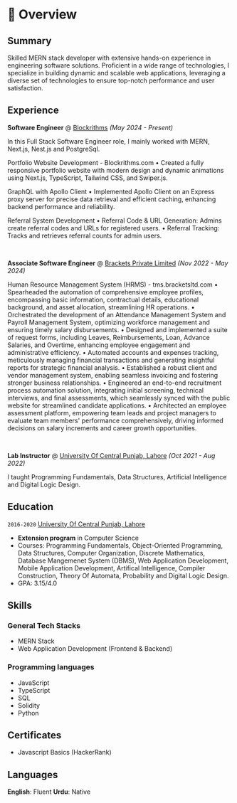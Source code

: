 # 📖 Overview

## Summary

Skilled MERN stack developer with extensive hands-on experience in engineering software solutions. Proficient in a wide range of technologies, I specialize in building dynamic and scalable web applications, leveraging a diverse set of technologies to ensure top-notch performance and user satisfaction.


## Experience

**Software Engineer** @ [Blockrithms](https://www.blockrithms.com/) _(May 2024 - Present)_

In this Full Stack Software Engineer role, I mainly worked with MERN, Next.js, Nest.js and PostgreSql.

Portfolio Website Development - Blockrithms.com
• Created a fully responsive portfolio website with modern design and dynamic animations using Next.js, TypeScript, Tailwind CSS, and Swiper.js.

GraphQL with Apollo Client
• Implemented Apollo Client on an Express proxy server for precise data retrieval and efficient caching, 
enhancing backend performance and reliability.

Referral System Development
• Referral Code & URL Generation: Admins create referral codes and URLs for registered users.
• Referral Tracking: Tracks and retrieves referral counts for admin users.

&nbsp;

**Associate Software Engineer** @ [Brackets Private Limited](https://www.bracketsltd.com/) _(Nov 2022 - May 2024)_

Human Resource Management System (HRMS) - tms.bracketsltd.com
• Spearheaded the automation of comprehensive employee profiles, encompassing basic information, contractual details, educational background, and asset allocation, streamlining HR operations.
• Orchestrated the development of an Attendance Management System and Payroll Management System, optimizing workforce management and ensuring timely salary disbursements.
• Designed and implemented a suite of request forms, including Leaves, Reimbursements, Loan, Advance Salaries, and Overtime, enhancing employee engagement and administrative efficiency.
• Automated accounts and expenses tracking, meticulously managing financial transactions and generating insightful reports for strategic financial analysis.
• Established a robust client and vendor management system, enabling seamless invoicing and fostering stronger business relationships.
• Engineered an end-to-end recruitment process automation solution, integrating initial screening, technical interviews, and final assessments, which seamlessly synced with the public website for streamlined candidate applications.
• Architected an employee assessment platform, empowering team leads and project managers to evaluate team members' performance comprehensively, driving informed decisions on salary increments and career growth opportunities.

&nbsp;

**Lab Instructor** @ [University Of Central Punjab, Lahore](https://www.ucp.edu.pk/) _(Oct 2021 - Aug 2022)_

I taught Programming Fundamentals, Data Structures, Artificial Intelligence and Digital Logic Design.

## Education

`2016-2020` [University Of Central Punjab, Lahore](https://www.ucp.edu.pk/)
- **Extension program** in Computer Science
- Courses: Programming Fundamentals, Object-Oriented Programming, Data Structures, Computer Organization, Discrete Mathematics, Database Mangemenet System (DBMS), Web Application Development, Mobile Application Development, Artifical Intelligence, Compiler Construction, Theory Of Automata, Probability and Digital Logic Design.
- GPA: 3.15/4.0

## Skills

### General Tech Stacks
- MERN Stack
- Web Application Development (Frontend & Backend)

### Programming languages
- JavaScript
- TypeScript
- SQL
- Solidity
- Python

## Certificates
- Javascript Basics (HackerRank) 

## Languages
**English**: Fluent
**Urdu**: Native